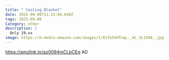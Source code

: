 ```yaml
---
title: " Cooling Blanket"
date: 2025-09-08T11:15:04.648Z
tags: 2025-09-08
Category: other
description: |
  Only 19.xx
image: https://m.media-amazon.com/images/I/81fe5SHTnqL._AC_SL1500_.jpg
---
```

https://amzlink.to/az0094mCLbCEq
AD